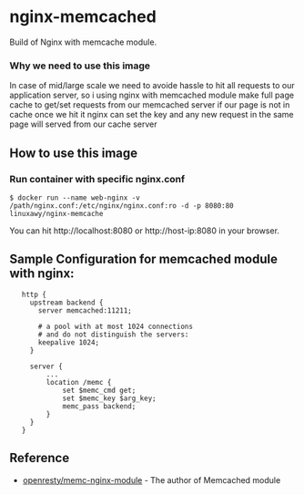 # nginx-memcached
Build of Nginx with memcache module.

### Why we need to use this image
In case of mid/large scale we need to avoide hassle to hit all requests to our application server, so i using nginx with memcached module make full page cache to get/set requests from our memcached server if our page is not in cache once we hit it nginx can set the key and any new request in the same page will served from our cache server

## How to use this image
### Run container with specific nginx.conf
```
$ docker run --name web-nginx -v /path/nginx.conf:/etc/nginx/nginx.conf:ro -d -p 8080:80 linuxawy/nginx-memcache
```
You can hit http://localhost:8080 or http://host-ip:8080 in your browser.

## Sample Configuration for memcached module with nginx:
```
   http {
     upstream backend {
       server memcached:11211;

       # a pool with at most 1024 connections
       # and do not distinguish the servers:
       keepalive 1024;
     }

     server {
         ...
         location /memc {
             set $memc_cmd get;
             set $memc_key $arg_key;
             memc_pass backend;
         }
     }
   }
```

## Reference 
* [openresty/memc-nginx-module](https://github.com/openresty/memc-nginx-module) - The author of Memcached module 
